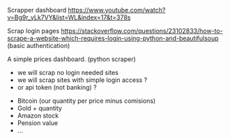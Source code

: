 
Scrapper dashboard
	https://www.youtube.com/watch?v=Bg9r_yLk7VY&list=WL&index=17&t=378s

Scrap login pages https://stackoverflow.com/questions/23102833/how-to-scrape-a-website-which-requires-login-using-python-and-beautifulsoup (basic authentication)

A simple prices dashboard. (python scraper)

 - we will scrap no login needed sites
 - we will scrap sites with simple login access ?
 - or api token (not banking) ?

* Bitcoin (our quantity per price minus comisions)
* Gold + quantity
* Amazon stock
* Pension value
* ...